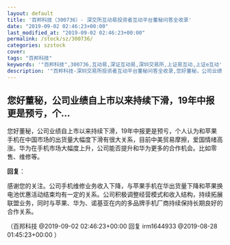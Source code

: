 ```yaml
---
layout: default
title: '百邦科技（300736）- 深交所互动易投资者互动平台董秘问答全收录'
date: "2019-09-02 02:46:23+00:00"
last_modified_at: "2019-09-02 02:46:23+00:00"
permalink: /stock/sz/300736/
categories: szstock
cover: 
tags: "百邦科技"
keywords: '"百邦科技",300736,互动易,深证互动易,深圳交易所,上证易互动,上证e互动'
description: '"百邦科技-深圳交易所投资者互动平台董秘问答全收录,您好董秘，公司业绩自上市以来持续下滑，19年中报更是预亏，个人认为和苹果手机在中国市场的出货量大幅度下滑有很大关系，目前中美贸易摩擦，爱国情绪高涨。华为在手机市场大幅度上升，公司能否提升和华为更多的合作机会。比如零售、维修等。"'
---
```


## 您好董秘，公司业绩自上市以来持续下滑，19年中报更是预亏，个...

您好董秘，公司业绩自上市以来持续下滑，19年中报更是预亏，个人认为和苹果手机在中国市场的出货量大幅度下滑有很大关系，目前中美贸易摩擦，爱国情绪高涨。华为在手机市场大幅度上升，公司能否提升和华为更多的合作机会。比如零售、维修等。

**回复**：

感谢您的关注。公司手机维修业务收入下降，与苹果手机在华出货量下降和苹果换电池优惠活动结束均有一定的关系。公司积极调整经营模式和收入结构，持续拓展联盟业务，同时与苹果、华为、诺基亚在内的多品牌手机厂商持续保持长期良好的合作关系。 

（百邦科技  @2019-09-02 02:46:23+00:00 回复 irm1644933  @2019-08-28 01:45:23+00:00 ）

